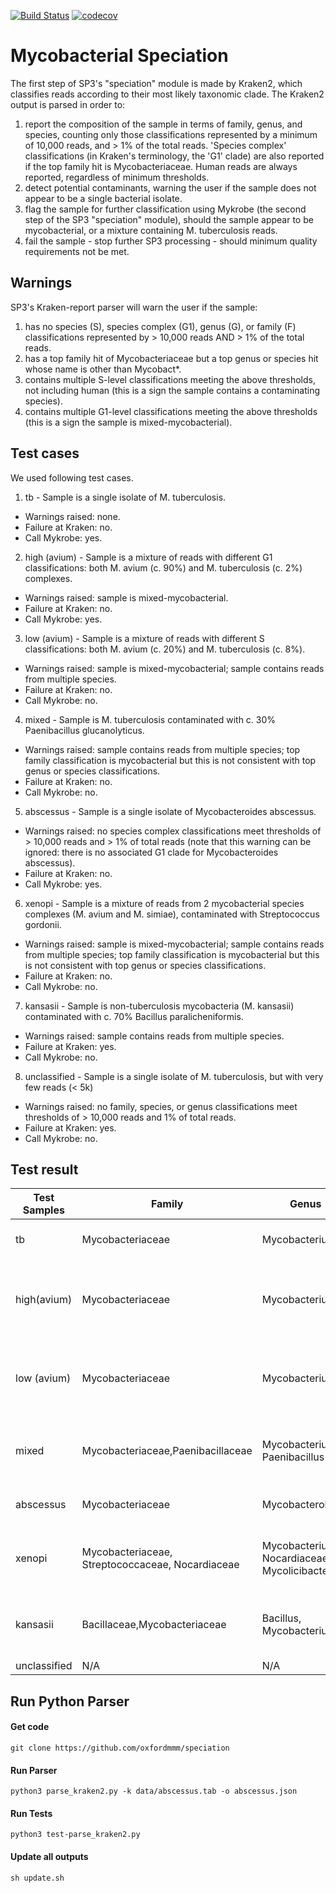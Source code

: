 [![Build Status](https://travis-ci.com/oxfordmmm/speciation.svg?branch=master)](https://travis-ci.com/oxfordmmm/speciation)
[![codecov](https://codecov.io/gh/oxfordmmm/speciation/branch/master/graph/badge.svg?token=SZ4T0NHVGM)](https://codecov.io/gh/oxfordmmm/speciation)

# Mycobacterial Speciation

The first step of SP3's "speciation" module is made by Kraken2, which classifies reads according to their most likely taxonomic clade.
The Kraken2 output is parsed in order to:

  1. report the composition of the sample in terms of family, genus, and species, counting only those classifications represented by a minimum of 10,000 reads, and > 1% of the total reads. 'Species complex' classifications (in Kraken's terminology, the 'G1' clade) are also reported if the top family hit is Mycobacteriaceae. Human reads are always reported, regardless of minimum thresholds.
  2.  detect potential contaminants, warning the user if the sample does not appear to be a single bacterial isolate.
  3.  flag the sample for further classification using Mykrobe (the second step of the SP3 "speciation" module), should the sample appear to be mycobacterial, or a mixture containing M. tuberculosis reads.
  4.  fail the sample - stop further SP3 processing - should minimum quality requirements not be met.

## Warnings

SP3's Kraken-report parser will warn the user if the sample:
1. has no species (S), species complex (G1), genus (G), or family (F) classifications represented by > 10,000 reads AND > 1% of the total reads.
2. has a top family hit of Mycobacteriaceae but a top genus or species hit whose name is other than Mycobact*.
3. contains multiple S-level classifications meeting the above thresholds, not including human (this is a sign the sample contains a contaminating species).
4. contains multiple G1-level classifications meeting the above thresholds (this is a sign the sample is mixed-mycobacterial).

## Test cases
We used following test cases. 
1. tb - Sample is a single isolate of M. tuberculosis.
* Warnings raised: none.
* Failure at Kraken: no.
* Call Mykrobe: yes.

2. high (avium) - Sample is a mixture of reads with different G1 classifications: both M. avium (c. 90%) and M. tuberculosis (c. 2%) complexes.
* Warnings raised: sample is mixed-mycobacterial.
* Failure at Kraken: no.
* Call Mykrobe: yes.

3. low (avium) - Sample is a mixture of reads with different S classifications: both M. avium (c. 20%) and M. tuberculosis (c. 8%).
* Warnings raised: sample is mixed-mycobacterial; sample contains reads from multiple species.
* Failure at Kraken: no.
* Call Mykrobe: no.

4. mixed - Sample is M. tuberculosis contaminated with c. 30% Paenibacillus glucanolyticus.
* Warnings raised: sample contains reads from multiple species; top family classification is mycobacterial but this is not consistent with top genus or species classifications.
* Failure at Kraken: no.
* Call Mykrobe: no.

5. abscessus - Sample is a single isolate of Mycobacteroides abscessus.
* Warnings raised: no species complex classifications meet thresholds of > 10,000 reads and > 1% of total reads (note that this warning can be ignored: there is no associated G1 clade for Mycobacteroides abscessus).
* Failure at Kraken: no.
* Call Mykrobe: yes.

6. xenopi - Sample is a mixture of reads from 2 mycobacterial species complexes (M. avium and M. simiae), contaminated with Streptococcus gordonii.
* Warnings raised: sample is mixed-mycobacterial; sample contains reads from multiple species; top family classification is mycobacterial but this is not consistent with top genus or species classifications.
* Failure at Kraken: no.
* Call Mykrobe: no.

7. kansasii - Sample is non-tuberculosis mycobacteria (M. kansasii) contaminated with c. 70% Bacillus paralicheniformis.
* Warnings raised: sample contains reads from multiple species.
* Failure at Kraken: yes.
* Call Mykrobe: no.

8. unclassified - Sample is a single isolate of M. tuberculosis, but with very few reads (< 5k)
* Warnings raised: no family, species, or genus classifications meet thresholds of > 10,000 reads and 1% of total reads.
* Failure at Kraken: yes.
* Call Mykrobe: no.

## Test result

|Test Samples |Family                                              |Genus                                           | Species complex                                                                | Species                                                              | Mykrobe | Mixed or contaminated| Multiple mycobacterial| Family <> Genus/Species|  Sample     |          
|-------------|----------------------------------------------------|------------------------------------------------|--------------------------------------------------------------------------------|----------------------------------------------------------------------|---------|----------------------|-----------------------|------------------------|-------------|
|tb           |Mycobacteriaceae                                    |Mycobacterium                                   | Mycobacterium tuberculosis complex                                             | Mycobacterium tuberculosis, Homo sapiens                             | True    |                      |                       |                        | tb          |
|high(avium)  |Mycobacteriaceae                                    |Mycobacterium                                   | Mycobacterium avium complex (MAC), Mycobacterium tuberculosis complex          | Mycobacterium avium, Homo sapiens                                    | True    |                      | True                  |                        | high(avium) |
|low (avium)  |Mycobacteriaceae                                    |Mycobacterium                                   | Mycobacterium avium complex (MAC), Mycobacterium tuberculosis complex          | Mycobacterium avium, Mycobacterium tuberculosis,Homo sapiens         | False   | True                 | True                  |                        | low(avium)  |
|mixed        |Mycobacteriaceae,Paenibacillaceae                   |Mycobacterium, Paenibacillus                    | Mycobacterium tuberculosis complex                                             | Paenibacillus glucanolyticus, Mycobacterium tuberculosis,Homo sapiens| False   | True                 |                       | True                   | mixed       |
|abscessus    |Mycobacteriaceae                                    |Mycobacteroides                                 | N/A                                                                            | Mycobacteroides abscessus, Homo sapiens                              | True    |                      |                       |                        | abscessus   |
|xenopi       |Mycobacteriaceae, Streptococcaceae, Nocardiaceae    |Mycobacterium, Nocardiaceae, Mycolicibacterium  | Mycobacterium avium complex (MAC), Mycobacterium simiae complex                | Streptococcus gordonii, Mycobacterium avium, Homo sapiens            | False   | True                 | True                  | True                   | xenopi      |
|kansasii     |Bacillaceae,Mycobacteriaceae                        |Bacillus, Mycobacterium                         | N/A                                                                            | Bacillus paralicheniformis, Mycobacterium kansasii, Homo sapiens     | False   | True                 |                       |                        | kansasii    |
|unclassified |N/A                                                 |N/A                                             | N/A                                                                            | N/A                                                                  | False   |                      |                       |                        | unclassified|   

## Run Python Parser
#### Get code
```
git clone https://github.com/oxfordmmm/speciation

```
#### Run Parser
```
python3 parse_kraken2.py -k data/abscessus.tab -o abscessus.json
```
#### Run Tests
```
python3 test-parse_kraken2.py
```
#### Update all outputs
```
sh update.sh
```
